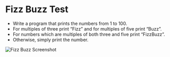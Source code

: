 # Fizz Buzz Test

- Write a program that prints the numbers from 1 to 100.
- For multiples of three print “Fizz” and for multiples of five print “Buzz”.
- For numbers which are multiples of both three and five print “FizzBuzz”.
- Otherwise, simply print the number.

![Fizz Buzz Screenshot](https://i.imgur.com/QOnip0e.png)
